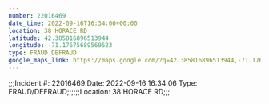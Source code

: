 ```yaml
---
number: 22016469
date_time: 2022-09-16T16:34:06+00:00
location: 38 HORACE RD
latitude: 42.385816896513944
longitude: -71.17675689569523
type: FRAUD DEFRAUD
google_maps_link: https://maps.google.com/?q=42.385816896513944,-71.17675689569523
---
```


;;;Incident #: 22016469  Date: 2022-09-16 16:34:06   Type: FRAUD/DEFRAUD;;;;;;Location: 38 HORACE RD;;;
